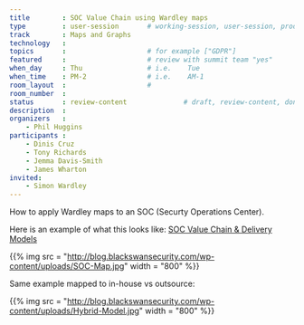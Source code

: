 ```yaml
---
title        : SOC Value Chain using Wardley maps
type         : user-session       # working-session, user-session, product-session
track        : Maps and Graphs
technology   :
topics       :                    # for example ["GDPR"]
featured     :                    # review with summit team "yes"
when_day     : Thu                # i.e.    Tue
when_time    : PM-2               # i.e.    AM-1
room_layout  :                    #
room_number  :
status       : review-content              # draft, review-content, done
description  :
organizers   :
    - Phil Huggins
participants :
    - Dinis Cruz
    - Tony Richards
    - Jemma Davis-Smith
    - James Wharton
invited:
    - Simon Wardley
---
```


How to apply Wardley maps to an SOC (Securty Operations Center).

Here is an example of what this looks like: [SOC Value Chain & Delivery Models](http://blog.blackswansecurity.com/2016/01/soc-value-chain-delivery-models)

{{% img src   = "http://blog.blackswansecurity.com/wp-content/uploads/SOC-Map.jpg"
        width = "800" %}}

Same example mapped to in-house vs outsource:

{{% img src   = "http://blog.blackswansecurity.com/wp-content/uploads/Hybrid-Model.jpg"
        width = "800" %}}


<!--(add intro)

## WHY

(...)

## What

(...)

## Outcomes

(...)

## References

(...)


## Previous-->
